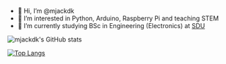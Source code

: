 - 👋 Hi, I’m @mjackdk
- 👀 I’m interested in Python, Arduino, Raspberry Pi and teaching STEM
- 🌱 I’m currently studying BSc in Engineering (Electronics) at [SDU](https://mitsdu.dk/en/mit_studie/bachelor/electronics_bachelor)

![mjackdk's GitHub stats](https://github-readme-stats.vercel.app/api?username=mjackdk&show_icons=true&include_all_commits=true&count_private=true)

[![Top Langs](https://github-readme-stats.vercel.app/api/top-langs/?username=mjackdk)](https://github.com/mjackdk/github-readme-stats)

<!---
- 💞️ I’m looking to collaborate on ...
- 📫 How to reach me ...
--->

<!---
mjackdk/mjackdk is a ✨ special ✨ repository because its `README.md` (this file) appears on your GitHub profile.
You can click the Preview link to take a look at your changes.
--->
